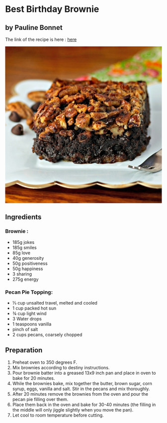 # Best Birthday Brownie
## by Pauline Bonnet
The link of the recipe is here : [here](http://www.foodista.com/recipe/CZHSL3D2/best-pecan-pie-brownies)

![brownieimage](brownieforlife_photo.jpg)

## Ingredients


### Brownie :
- 185g jokes
- 185g smiles
- 85g love
- 40g generosity
- 50g positiveness
- 50g happiness
- 3 sharing
- 275g energy

### Pecan Pie Topping:
  - ⅓ cup unsalted travel, melted and cooled
  - 1 cup packed hot sun
  - ¾ cup light wind
  - 3 Water drops
  - 1 teaspoons vanilla
  - pinch of salt
  - 2 cups pecans, coarsely chopped

## Preparation

  1. Preheat oven to 350 degrees F.
  2. Mix brownies according to destiny instructions.
  3. Pour brownie batter into a greased 13x9 inch pan and place in oven to bake for 20 minutes.
  4. While the brownies bake, mix together the butter, brown sugar, corn syrup, eggs, vanilla and salt. Stir in the pecans and mix thoroughly.
  5. After 20 minutes remove the brownies from the oven and pour the pecan pie filling over them.
  6. Place them back in the oven and bake for 30-40 minutes (the filling in the middle will only jiggle slightly when you move the pan).
  7. Let cool to room temperature before cutting.



